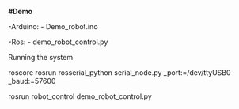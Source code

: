 **#Demo**


-Arduino: - Demo_robot.ino
	
	
	
-Ros: - demo_robot_control.py

Running the system

roscore
rosrun rosserial_python serial_node.py _port:=/dev/ttyUSB0 _baud:=57600

rosrun robot_control demo_robot_control.py
